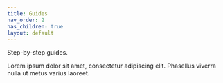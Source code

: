 ```yaml
---
title: Guides
nav_order: 2
has_children: true
layout: default
---
```


Step-by-step guides.

Lorem ipsum dolor sit amet, consectetur adipiscing elit. Phasellus viverra nulla ut metus varius laoreet.



